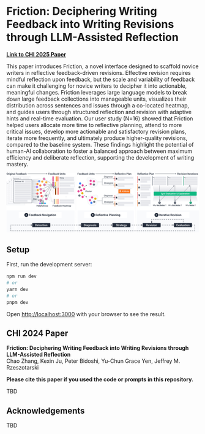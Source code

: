 # Friction: Deciphering Writing Feedback into Writing Revisions through LLM-Assisted Reflection

[**Link to CHI 2025 Paper**]()

This paper introduces Friction, a novel interface designed to scaffold novice writers in reflective feedback-driven revisions. Effective revision requires mindful reflection upon feedback, but the scale and variability of feedback can make it challenging for novice writers to decipher it into actionable, meaningful changes. Friction leverages large language models to break down large feedback collections into manageable units, visualizes their distribution across sentences and issues through a co-located heatmap, and guides users through structured reflection and revision with adaptive hints and real-time evaluation. Our user study (N=16) showed that Friction helped users allocate more time to reflective planning, attend to more critical issues, develop more actionable and satisfactory revision plans, iterate more frequently, and ultimately produce higher-quality revisions, compared to the baseline system. These findings highlight the potential of human-AI collaboration to foster a balanced approach between maximum efficiency and deliberate reflection, supporting the development of writing mastery.

![](./public/teaser_figure.jpg)

## Setup
First, run the development server:

```bash
npm run dev
# or
yarn dev
# or
pnpm dev
```

Open [http://localhost:3000](http://localhost:3000) with your browser to see the result.

## CHI 2024 Paper

**Friction: Deciphering Writing Feedback into Writing Revisions through LLM-Assisted Reflection**<br />
Chao Zhang, Kexin Ju, Peter Bidoshi, Yu-Chun Grace Yen, Jeffrey M. Rzeszotarski

**Please cite this paper if you used the code or prompts in this repository.**

TBD

## Acknowledgements

TBD